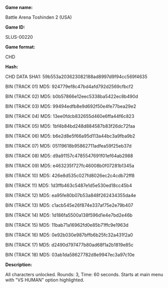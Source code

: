 **Game name:**

Battle Arena Toshinden 2 (USA)

**Game ID:**

SLUS-00220

**Game format:**

CHD

**Hash:**

CHD DATA SHA1: 59b553a203623082188ad8997d9f94cc569f4635

BIN (TRACK 01) MD5: 924779ef8c47bd4afd792d2569cfbcf2

BIN (TRACK 02) MD5: b0b57866e12eec5338ba5422ec8b490d

BIN (TRACK 03) MD5: 99494edfb8e9d692f50e4fe77bea29e2

BIN (TRACK 04) MD5: 13ee0fdcb832655d460e6ffa44f6c823

BIN (TRACK 05) MD5: 1bf4b84bd248d884587b83f26dc72faa

BIN (TRACK 06) MD5: b6e2d8e5f66a95d113a44bc3a9fba9b2

BIN (TRACK 07) MD5: 05119618b95862711adfea59f25eb37d

BIN (TRACK 08) MD5: d9a91157c4785547691f01ef64ab2988

BIN (TRACK 09) MD5: e463235f727fc46008b0f07281b1345a

BIN (TRACK 10) MD5: 426e8d535c027fd8026ec2c4cdb72ff8

BIN (TRACK 11) MD5: 1d3ffb463c5487e1d5e530ed18cc45b4

BIN (TRACK 12) MD5: ea95fe80b07b53a848f262434355da4e

BIN (TRACK 13) MD5: c1acb545e26f874e337af75e2e79b407

BIN (TRACK 14) MD5: 1d186fa5500a138f596d1e4e7bd2e46b

BIN (TRACK 15) MD5: 11bab71a16962fd0e85b71ffc9e1963d

BIN (TRACK 16) MD5: 0e92b030e987bffb6b25fc32a431f2a0

BIN (TRACK 17) MD5: d2490d797477b80ad68f1a2b1819e85c

BIN (TRACK 18) MD5: 03ab1da58627782d8e9947ec3a97c10e

**Description:**

All characters unlocked. Rounds: 3, Time:  60 seconds. Starts at main menu with "VS HUMAN" option highlighted.